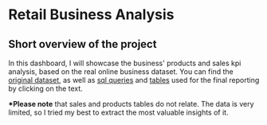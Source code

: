# Retail Business Analysis
## Short overview of the project
In this dashboard, I will showcase the business' products and sales kpi analysis, based on the real online business dataset. You can find the [original dataset](uploaded/orig.datasets), as well as [sql queries](uploaded/sql.queries) and [tables](uploaded/finalised.tables) used for the final reporting by clicking on the text.

<b>*Please note</b> that sales and products tables do not relate. The data is very limited, so I tried my best to extract the most valuable insights of it. 
